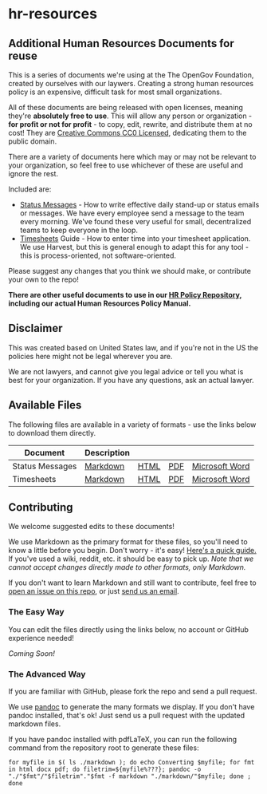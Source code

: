 # hr-resources
## Additional Human Resources Documents for reuse

This is a series of documents we're using at the The OpenGov Foundation, created by ourselves with our laywers. Creating a strong human resources policy is an expensive, difficult task for most small organizations.

All of these documents are being released with open licenses, meaning they're **absolutely free to use**.  This will allow any person or organization - **for profit or not for profit** - to copy, edit, rewrite, and distribute them at no cost!  They are [Creative Commons CC0 Licensed](https://creativecommons.org/publicdomain/zero/1.0/), dedicating them to the public domain.

There are a variety of documents here which may or may not be relevant to your organization, so feel free to use whichever of these are useful and ignore the rest.

Included are:

* [Status Messages](./markdown/status-messages.md) - How to write effective daily stand-up or status emails or messages.  We have every employee send a message to the team every morning.  We've found these very useful for small, decentralized teams to keep everyone in the loop.
* [Timesheets](./markdown/timesheets.md) Guide - How to enter time into your timesheet application.  We use Harvest, but this is general enough to adapt this for any tool - this is process-oriented, not software-oriented.

Please suggest any changes that you think we should make, or contribute your own to the repo!

**There are other useful documents to use in our [HR Policy Repository](https://github.com/opengovfoundation/hr-manual), including our actual Human Resources Policy Manual.**


## Disclaimer
This was created based on United States law, and if you're not in the US the policies here might not be legal wherever you are.

We are not lawyers, and cannot give you legal advice or tell you what is best for your organization. If you have any questions, ask an actual lawyer.

## Available Files

The following files are available in a variety of formats - use the links below to download them directly.

Document | Description | | | |
--- | --- | --- | --- | --- |
Status Messages | [Markdown](https://rawgit.com/opengovfoundation/hr-manual/master/markdown/status-messages.md) | [HTML](https://rawgit.com/opengovfoundation/hr-manual/master/html/status-messages.html) | [PDF](https://rawgit.com/opengovfoundation/hr-manual/master/pdf/status-messages.pdf) | [Microsoft Word](https://rawgit.com/opengovfoundation/hr-manual/master/docx/status-messages.docx)
Timesheets | [Markdown](https://rawgit.com/opengovfoundation/hr-manual/master/markdown/timesheets.md) | [HTML](https://rawgit.com/opengovfoundation/hr-manual/master/html/timesheets.html) | [PDF](https://rawgit.com/opengovfoundation/hr-manual/master/pdf/timesheets.pdf) | [Microsoft Word](https://rawgit.com/opengovfoundation/hr-manual/master/docx/timesheets.docx)


## Contributing

We welcome suggested edits to these documents!

We use Markdown as the primary format for these files, so you'll need to know a little before you begin. Don't worry - it's easy!  [Here's a quick guide.](https://guides.github.com/features/mastering-markdown/) If you've used a wiki, reddit, etc. it should be easy to pick up.  *Note that we _cannot_ accept changes directly made to other formats, only Markdown.*

If you don't want to learn Markdown and still want to contribute, feel free to [open an issue on this repo](./issues), or just [send us an email](mailto:sayhello@opengovfoundation.org).

### The Easy Way ###
You can edit the files directly using the links below, no account or GitHub experience needed!

*Coming Soon!*

### The Advanced Way ###
If you are familiar with GitHub, please fork the repo and send a pull request.

We use [pandoc](http://pandoc.org/) to generate the many formats we display.  If you don't have pandoc installed, that's ok!  Just send us a pull request with the updated markdown files.

If you have pandoc installed with pdfLaTeX, you can run the following command from the repository root to generate these files:

    for myfile in $( ls ./markdown ); do echo Converting $myfile; for fmt in html docx pdf; do filetrim=${myfile%???}; pandoc -o "./"$fmt"/"$filetrim"."$fmt -f markdown "./markdown/"$myfile; done ; done


